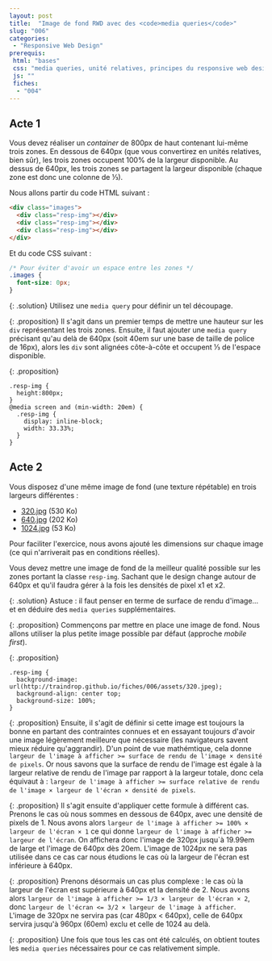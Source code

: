 ```yaml
---
layout: post
title:  "Image de fond RWD avec des <code>media queries</code>"
slug: "006"
categories:
 - "Responsive Web Design"
prerequis:
 html: "bases"
 css: "media queries, unité relatives, principes du responsive web design"
 js: ""
 fiches:
  - "004"
---
```


## Acte 1

Vous devez réaliser un <i lang="en">container</i> de 800px de haut contenant lui-même trois zones. En dessous de 640px (que vous convertirez en unités relatives, bien sûr), les trois zones occupent 100% de la largeur disponible. Au dessus de 640px, les trois zones se partagent la largeur disponible (chaque zone est donc une colonne de ⅓).

Nous allons partir du code HTML suivant :

```html
<div class="images">
  <div class="resp-img"></div>
  <div class="resp-img"></div>
  <div class="resp-img"></div>
</div>
```

Et du code CSS suivant :

```css
/* Pour éviter d'avoir un espace entre les zones */
.images {
  font-size: 0px;
}
```

{: .solution}
Utilisez une `media query` pour définir un tel découpage.

{: .proposition}
Il s'agit dans un premier temps de mettre une hauteur sur les `div` représentant les trois zones.
Ensuite, il faut ajouter une `media query` précisant qu'au delà de 640px (soit 40em sur une base de taille de police de 16px), alors les `div` sont alignées côte-à-côte et occupent ⅓ de l'espace disponible.

{: .proposition}
```
.resp-img {
  height:800px;
}
@media screen and (min-width: 20em) {
  .resp-img {
    display: inline-block;
    width: 33.33%;
  }
}
```

## Acte 2

Vous disposez d'une même image de fond (une texture répétable) en trois largeurs différentes :

* [320.jpg](assets/320.jpg) (530 Ko)
* [640.jpg](assets/640.jpg) (202 Ko)
* [1024.jpg](assets/1024.jpg) (53 Ko)

Pour faciliter l'exercice, nous avons ajouté les dimensions sur chaque image (ce qui n'arriverait pas en conditions réelles).

Vous devez mettre une image de fond de la meilleur qualité possible sur les zones portant la classe `resp-img`. Sachant que le design change autour de 640px et qu'il faudra gérer à la fois les densités de pixel x1 et x2.

{: .solution}
Astuce : il faut penser en terme de surface de rendu d'image… et en déduire des `media queries` supplémentaires.

{: .proposition}
Commençons par mettre en place une image de fond. Nous allons utiliser la plus petite image possible par défaut (approche <i lang="en">mobile first</i>).

{: .proposition}
```
.resp-img {
  background-image: url(http://traindrop.github.io/fiches/006/assets/320.jpeg);
  background-align: center top;
  background-size: 100%;
}
```

{: .proposition}
Ensuite, il s'agit de définir si cette image est toujours la bonne en partant des contraintes connues et en essayant toujours d'avoir une image légèrement meilleure que nécessaire (les navigateurs savent mieux réduire qu'aggrandir). D'un point de vue mathémtique, cela donne `largeur de l'image à afficher >= surface de rendu de l'image × densité de pixels`. Or nous savons que la surface de rendu de l'image est égale à la largeur relative de rendu de l'image par rapport à la largeur totale, donc cela équivaut à : `largeur de l'image à afficher >= surface relative de rendu de l'image × largeur de l'écran × densité de pixels`.

{: .proposition}
Il s'agit ensuite d'appliquer cette formule à différent cas. Prenons le cas où nous sommes en dessous de 640px, avec une densité de pixels de 1. Nous avons alors `largeur de l'image à afficher >= 100% × largeur de l'écran × 1` ce qui donne `largeur de l'image à afficher >=  largeur de l'écran`. On affichera donc l'image de 320px jusqu`à 19.99em de large et l'image de 640px dès 20em. L'image de 1024px ne sera pas utilisée dans ce cas car nous étudions le cas où la largeur de l'écran est inférieure à 640px.

{: .proposition}
Prenons désormais un cas plus complexe : le cas où la largeur de l'écran est supérieure à 640px et la densité de 2. Nous avons alors `largeur de l'image à afficher >= 1/3 × largeur de l'écran × 2`, donc `largeur de l'écran <= 3/2 × largeur de l'image à afficher`. L'image de 320px ne servira pas (car 480px < 640px), celle de 640px servira jusqu'à 960px (60em) exclu et celle de 1024 au delà.

{: .proposition}
Une fois que tous les cas ont été calculés, on obtient toutes les `media queries` nécessaires pour ce cas relativement simple.

